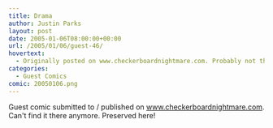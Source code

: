 ```yaml
---
title: Drama
author: Justin Parks
layout: post
date: 2005-01-06T08:00:00+00:00
url: /2005/01/06/guest-46/
hovertext:
  - Originally posted on www.checkerboardnightmare.com. Probably not there anymore
categories:
  - Guest Comics
comic: 20050106.png
---
```

Guest comic submitted to / published on www.checkerboardnightmare.com. Can't find it there anymore. Preserved here!